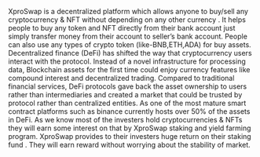 XproSwap is a decentralized platform which allows anyone to
buy/sell any cryptocurrency & NFT without depending on any
other currency . It helps people to buy any token and NFT
directly from their bank account just simply transfer money
from their account to seller’s bank account. People can also use
any types of crypto token (like-BNB,ETH,ADA) for buy assets.
Decentralized finance (DeFi) has shifted the way that
cryptocurrency users interact with the protocol. Instead of a
novel infrastructure for processing data, Blockchain assets for
the first time could enjoy currency features like compound
interest and decentralized trading. Compared to traditional
financial services, DeFi protocols gave back the asset ownership
to users rather than intermediaries and created a market that
could be trusted by protocol rather than centralized entities. As
one of the most mature smart contract platforms such as
binance currently hosts over 50% of the assets in DeFi.
As we know most of the investers hold cryptocurrencies & NFTs
they will earn some interest on that by XproSwap staking and
yield farming program. XproSwap provides to their investers
huge return on their staking fund . They will earn reward
without worrying about the stability of market.
